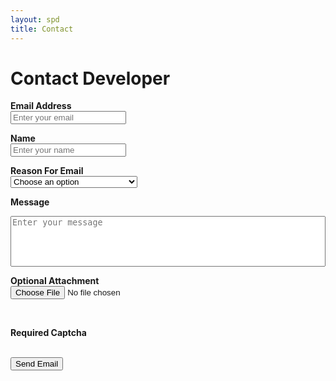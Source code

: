 ```yaml
---
layout: spd
title: Contact
---
```


# Contact Developer

<form action="https://getform.io/f/02a3564b-9d9e-4cce-8692-50d97bf3c7de" method="POST" enctype="multipart/form-data">
  <label><b>Email Address</b></label><br/>
  <input type="email" name="email" minlength="8" maxlength="256" placeholder="Enter your email"
    oninvalid="this.setCustomValidity('Please enter a valid email')"
    oninput="this.setCustomValidity('')" required>
  <br/>

  <label><b>Name</b></label><br/>
  <input type="text" name="name" minlength="4" maxlength="64" placeholder="Enter your name"
    oninvalid="this.setCustomValidity('Please enter your name')"
    oninput="this.setCustomValidity('')" required>
  <br/>

  <label><b>Reason For Email</b></label><br/>
  <select name="reason" required>
    <option selected disabled value ="">Choose an option</option>
    <option>Question about game</option>
    <option>Comment about game</option>
    <option>Report a problem or need help</option>
    <option>Question for author</option>
  </select><br/>

  <label><b>Message</b></label><br/>
  <textarea type="text" name="message" minlength="8" maxlength="2048" placeholder="Enter your message"
    rows="5" style="width:100%; resize:none"
    oninvalid="this.setCustomValidity('Please enter your message to the developer')"
    oninput="this.setCustomValidity('')" required></textarea><br/>

  <label><b>Optional Attachment</b></label><br/>
  <input type="file" name="file"><br/>

  <!-- add hidden Honeypot input to prevent spams -->
  <input type="hidden" name="_gotcha" style="display:none !important"><br/>

  <label><b>Required Captcha</b></label><br/>
  <div class="g-recaptcha" data-sitekey="6LdQdgMkAAAAAKp02EkfqWlezYA_LcdE31DISsiF"></div>

  <br/>
  <button type="submit">Send Email</button>
</form>

<br/>
